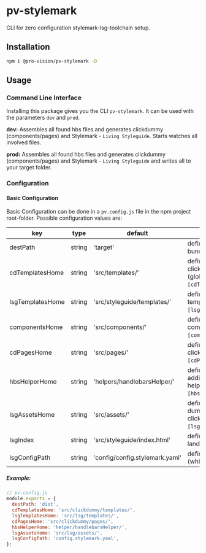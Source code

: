 # pv-stylemark

CLI for zero configuration stylemark-lsg-toolchain setup.

## Installation

```sh
npm i @pro-vision/pv-stylemark -D
```

## Usage

### Command Line Interface
Installing this package gives you the CLI `pv-stylemark`. It can be used with the parameters `dev` and `prod`. 

**dev:**
Assembles all found hbs files and generates clickdummy (components/pages) and Stylemark - `Living Styleguide`. Starts watches all involved files.

**prod:**
Assembles all found hbs files and generates clickdummy (components/pages) and Stylemark - `Living Styleguide` and writes all to your target folder.


### Configuration

#### Basic Configuration
Basic Configuration can be done in a `pv.config.js` file in the npm project root-folder. Possible configuration values are:

| key               | type    | default                         |          usage                |
| -------------     | ------  | --------                        | ----------------------------- |
| destPath          | string  | 'target'                        | defines where to put bundled files |
| cdTemplatesHome   | string  | 'src/templates/'                | defines homefolder of clickdummy-templates (glob: `[cdTemplatesHome]**/*.hbs`) |
| lsgTemplatesHome  | string  | 'src/styleguide/templates/'     | defines homefolder of lsg-templates (glob: `[lsgTemplatesHome]**/*.hbs`) |
| componentsHome    | string  | 'src/components/'               | defines homefolder of components (glob: `[componentsHome]**/*.hbs`) |
| cdPagesHome       | string  | 'src/pages/'                    | defines homefolder of clickdummy-pages (glob: `[cdPagesHome]**/*.hbs`) |
| hbsHelperHome     | string  | 'helpers/handlebarsHelper/'     | defines homefolder of additional handlebars-helpers (glob: `[hbsHelperHome]*.js`) |
| lsgAssetsHome     | string  | 'src/assets/'                   | defines homefolder of dummy assets used in lsg an clickdummy (glob: `[lsgAssetsHome]**/*.js`) |
| lsgIndex          | string  | 'src/styleguide/index.html'     | defines path to styleguide landing page html file |
| lsgConfigPath     | string  | 'config/config.stylemark.yaml'  | defines path to lsg config file (which is required) |

##### Example:

```js
// pv.config.js
module.exports = {
  destPath: 'dist',
  cdTemplatesHome: 'src/clickdummy/templates/',
  lsgTemplatesHome: 'src/lsg/templates/',
  cdPagesHome: 'src/clickdummy/pages/',
  hbsHelperHome: 'helper/handlebarsHelper/',
  lsgAssetsHome: 'src/lsg/assets/',
  lsgConfigPath: 'config.stylemark.yaml',
};
```
